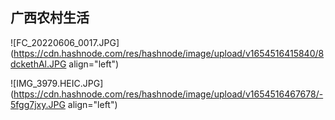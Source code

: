 ## 广西农村生活


![FC_20220606_0017.JPG](https://cdn.hashnode.com/res/hashnode/image/upload/v1654516415840/8dckethAl.JPG align="left")

![IMG_3979.HEIC.JPG](https://cdn.hashnode.com/res/hashnode/image/upload/v1654516467678/-5fgg7jxy.JPG align="left")

